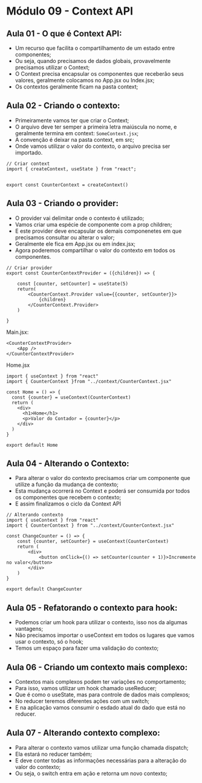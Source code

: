 # Módulo 09 - Context API

## Aula 01 - O que é Context API:
* Um recurso que facilita o compartilhamento de um estado entre componentes;
* Ou seja, quando precisamos de dados globais, provavelmente precisamos utilizar o Context;
* O Context precisa encapsular os componentes que receberão seus valores, geralmente colocamos no App.jsx ou Index.jsx;
* Os contextos geralmente ficam na pasta context;

## Aula 02 - Criando o contexto:
* Primeiramente vamos ter que criar o Context;
* O arquivo deve ter semper a primeira letra maiúscula no nome, e geralmente termina em context: `SomeContext.jsx`;
* A convenção é deixar na pasta context, em src;
* Onde vamos utilizar o valor do contexto, o arquivo precisa ser importado.

```
// Criar context
import { createContext, useState } from "react";


export const CounterContext = createContext()
```

## Aula 03 - Criando o provider:
* O provider vai delimitar onde o contexto é utilizado;
* Vamos criar uma espécie de componente com a prop children;
* E este provider deve encapsular os demais componenetes em que precisamos consultar ou alterar o valor;
* Geralmente ele fica em App.jsx ou em index.jsx;
* Agora poderemos compartilhar o valor do contexto em todos os componentes.

```
// Criar provider
export const CounterContextProvider = ({children}) => {

    const [counter, setCounter] = useState(5)
    return(
        <CounterContext.Provider value={{counter, setCounter}}>
            {children}
        </CounterContext.Provider>
    )
 
}
```
Main.jsx:
```
<CounterContextProvider>
    <App />
</CounterContextProvider>
```
Home.jsx
```
import { useContext } from "react"
import { CounterContext }from "../context/CounterContext.jsx"

const Home = () => {
  const {counter} = useContext(CounterContext)
  return (
    <div>
      <h1>Home</h1>
      <p>Valor do Contador = {counter}</p>
    </div>
  )
}

export default Home
```

## Aula 04 - Alterando o Contexto:

* Para alterar o valor do contexto precisamos criar um componente que utilize a função da mudança de contexto;
* Esta mudança ocorrerá no Context e poderá ser consumida por todos os componentes que recebem o contexto;
* E assim finalizamos o ciclo da Context API

```
// Alterando contexto
import { useContext } from "react"
import { CounterContext } from "../context/CounterContext.jsx"

const ChangeCounter = () => {
    const {counter, setCounter} = useContext(CounterContext)
    return (
        <div>
            <button onClick={() => setCounter(counter + 1)}>Incremente no valor</button>
        </div>
    )
}

export default ChangeCounter
```

## Aula 05 - Refatorando o contexto para hook:
* Podemos criar um hook para utilizar o contexto, isso nos da algumas vantagens;
* Não precisamos importar o useContext em todos os lugares que vamos usar o contexto, só o hook;
* Temos um espaço para fazer uma validação do contexto;

## Aula 06 - Criando um contexto mais complexo:
* Contextos mais complexos podem ter variações no comportamento;
* Para isso, vamos utilizar um hook chamado useReducer;
* Que é como o useState, mas para controle de dados mais complexos;
* No reducer teremos diferentes ações com um switch;
* E na aplicação vamos consumir o esdado atual do dado que está no reducer.

## Aula 07 - Alterando contexto complexo:
* Para alterar o contexto vamos utilizar uma função chamada dispatch;
* Ela estará no reducer também;
* E deve conter todas as informações necessárias para a alteração do valor do contexto;
* Ou seja, o switch entra em ação e retorna um novo contexto;